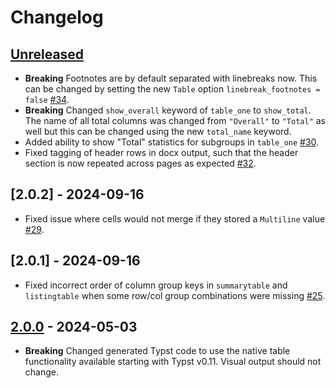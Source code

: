 # Changelog

## [Unreleased]

- **Breaking** Footnotes are by default separated with linebreaks now. This can be changed by setting the new `Table` option `linebreak_footnotes = false` [#34](https://github.com/PumasAI/SummaryTables.jl/pull/34).
- **Breaking** Changed `show_overall` keyword of `table_one` to `show_total`. The name of all total columns was changed from `"Overall"` to `"Total"` as well but this can be changed using the new `total_name` keyword.
- Added ability to show "Total" statistics for subgroups in `table_one` [#30](https://github.com/PumasAI/SummaryTables.jl/pull/30).
- Fixed tagging of header rows in docx output, such that the header section is now repeated across pages as expected [#32](https://github.com/PumasAI/SummaryTables.jl/pull/32).

## [2.0.2] - 2024-09-16

- Fixed issue where cells would not merge if they stored a `Multiline` value [#29](https://github.com/PumasAI/SummaryTables.jl/pull/29).

## [2.0.1] - 2024-09-16

- Fixed incorrect order of column group keys in `summarytable` and `listingtable` when some row/col group combinations were missing [#25](https://github.com/PumasAI/SummaryTables.jl/pull/25).

## [2.0.0] - 2024-05-03

- **Breaking** Changed generated Typst code to use the native table functionality available starting with Typst v0.11. Visual output should not change.

[Unreleased]: https://github.com/PumasAI/SummaryTables.jl/compare/v2.0.0...HEAD
[2.0.0]: https://github.com/PumasAI/SummaryTables.jl/compare/v1.0.0...v2.0.0